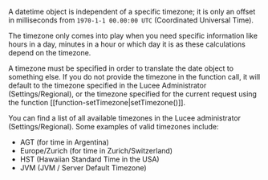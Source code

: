 A datetime object is independent of a specific timezone; it is only an offset in milliseconds from `1970-1-1 00.00:00 UTC` (Coordinated Universal Time).

The timezone only comes into play when you need specific information like hours in a day, minutes in a hour or which day it is as these calculations depend on the timezone.

A timezone must be specified in order to translate the date object to something else. If you do not provide the timezone in the function call, it will default to the timezone specified in the Lucee Administrator (Settings/Regional), or the timezone specified for the current request using the function [[function-setTimezone|setTimezone()]].

You can find a list of all available timezones in the Lucee administrator (Settings/Regional). Some examples of valid timezones include:

 - AGT (for time in Argentina)
 - Europe/Zurich (for time in Zurich/Switzerland)
 - HST (Hawaiian Standard Time in the USA)
- JVM (JVM / Server Default Timezone)